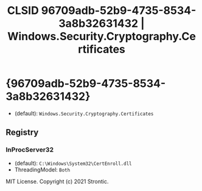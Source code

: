 ﻿---
title: "CLSID 96709adb-52b9-4735-8534-3a8b32631432 | Windows.Security.Cryptography.Certificates"
excerpt: What is COM-Object CLSID 96709adb-52b9-4735-8534-3a8b32631432?
---

# {96709adb-52b9-4735-8534-3a8b32631432}

* (default): `Windows.Security.Cryptography.Certificates`

## Registry


### InProcServer32

* (default): `C:\Windows\System32\CertEnroll.dll`
* ThreadingModel: `Both`

MIT License. Copyright (c) 2021 Strontic.


